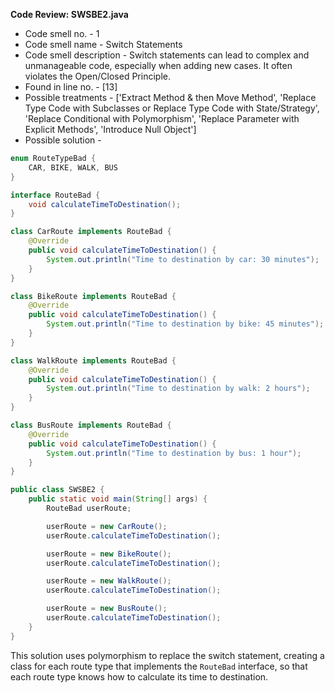 **Code Review: SWSBE2.java**
    
- Code smell no. - 1
- Code smell name - Switch Statements
- Code smell description - Switch statements can lead to complex and unmanageable code, especially when adding new cases. It often violates the Open/Closed Principle.
- Found in line no. - [13]
- Possible treatments - ['Extract Method & then Move Method', 'Replace Type Code with Subclasses or Replace Type Code with State/Strategy', 'Replace Conditional with Polymorphism', 'Replace Parameter with Explicit Methods', 'Introduce Null Object']
- Possible solution - 

```java
enum RouteTypeBad {
    CAR, BIKE, WALK, BUS
}

interface RouteBad {
    void calculateTimeToDestination();
}

class CarRoute implements RouteBad {
    @Override
    public void calculateTimeToDestination() {
        System.out.println("Time to destination by car: 30 minutes");
    }
}

class BikeRoute implements RouteBad {
    @Override
    public void calculateTimeToDestination() {
        System.out.println("Time to destination by bike: 45 minutes");
    }
}

class WalkRoute implements RouteBad {
    @Override
    public void calculateTimeToDestination() {
        System.out.println("Time to destination by walk: 2 hours");
    }
}

class BusRoute implements RouteBad {
    @Override
    public void calculateTimeToDestination() {
        System.out.println("Time to destination by bus: 1 hour");
    }
}

public class SWSBE2 {
    public static void main(String[] args) {
        RouteBad userRoute;

        userRoute = new CarRoute();
        userRoute.calculateTimeToDestination();

        userRoute = new BikeRoute();
        userRoute.calculateTimeToDestination();

        userRoute = new WalkRoute();
        userRoute.calculateTimeToDestination();

        userRoute = new BusRoute();
        userRoute.calculateTimeToDestination();
    }
}
```

This solution uses polymorphism to replace the switch statement, creating a class for each route type that implements the `RouteBad` interface, so that each route type knows how to calculate its time to destination.
